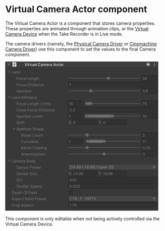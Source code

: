# Virtual Camera Actor component

The Virtual Camera Actor is a component that stores camera properties. These properties are animated through animation clips, or the [Virtual Camera Device](ref-component-virtual-camera-device.md) when the Take Recorder is in Live mode.

The camera drivers (namely, the [Physical Camera Driver](ref-component-physical-camera-driver.md) or [Cinemachine Camera Driver](ref-component-cinemachine-camera-driver.md)) use this component to set the values to the final Camera component.

![](images/ref-component-virtual-camera-actor.png)

This component is only editable when not being actively controlled via the Virtual Camera Device.
